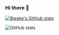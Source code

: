 ### Hi there 👋

[![Bwake's GitHub stats](https://github-readme-stats.vercel.app/api?username=bwakedavis)](https://github.com/bwakeavis/github-readme-stats)

![GitHub stats](https://github-readme-stats.vercel.app/api?username=bwakedavis&count_private=true&show_icons=true)
<!--
**bwakedavis/bwakedavis** is a ✨ _special_ ✨ repository because its `README.md` (this file) appears on your GitHub profile.

Here are some ideas to get you started:

- 🔭 I’m currently working on ...
- 🌱 I’m currently learning ...
- 👯 I’m looking to collaborate on ...
- 🤔 I’m looking for help with ...
- 💬 Ask me about ...
- 📫 How to reach me: ...
- 😄 Pronouns: ...
- ⚡ Fun fact: ...
-->
